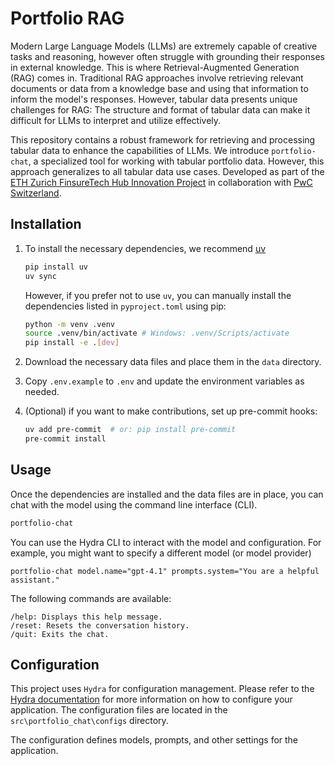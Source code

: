# Portfolio RAG

Modern Large Language Models (LLMs) are extremely capable of creative tasks and reasoning, however often struggle with grounding their responses in external knowledge. This is where Retrieval-Augmented Generation (RAG) comes in. Traditional RAG approaches involve retrieving relevant documents or data from a knowledge base and using that information to inform the model's responses. However, tabular data presents unique challenges for RAG: The structure and format of tabular data can make it difficult for LLMs to interpret and utilize effectively. 

This repository contains a robust framework for retrieving and processing tabular data to enhance the capabilities of LLMs. We introduce `portfolio-chat`, a specialized tool for working with tabular portfolio data. However, this approach generalizes to all tabular data use cases. Developed as part of the [ETH Zurich FinsureTech Hub Innovation Project](https://finsuretech.ethz.ch/continuing-education/cas-ml-in-finance-and-insurance/innovation-projects.html) in collaboration with [PwC Switzerland](https://www.pwc.ch/).

## Installation

1. To install the necessary dependencies, we recommend [uv](https://docs.astral.sh/uv/)

    ```bash
    pip install uv
    uv sync
    ```

    However, if you prefer not to use `uv`, you can manually install the dependencies listed in `pyproject.toml` using pip:

    ```bash
    python -m venv .venv
    source .venv/bin/activate # Windows: .venv/Scripts/activate 
    pip install -e .[dev]
    ```

2. Download the necessary data files and place them in the `data` directory.

3. Copy `.env.example` to `.env` and update the environment variables as needed.

4. (Optional) if you want to make contributions, set up pre-commit hooks:

    ```bash
    uv add pre-commit  # or: pip install pre-commit
    pre-commit install
    ```

## Usage

Once the dependencies are installed and the data files are in place, you can chat with the model using the command line interface (CLI).

```sh
portfolio-chat
```

You can use the Hydra CLI to interact with the model and configuration. For example, you might want to specify a different model (or model provider)
```
portfolio-chat model.name="gpt-4.1" prompts.system="You are a helpful assistant."
```

The following commands are available:
```
/help: Displays this help message.
/reset: Resets the conversation history.
/quit: Exits the chat.
```

## Configuration

This project uses `Hydra` for configuration management. Please refer to the [Hydra documentation](https://hydra.cc/docs/intro/) for more information on how to configure your application. The configuration files are located in the `src\portfolio_chat\configs` directory.

The configuration defines models, prompts, and other settings for the application.